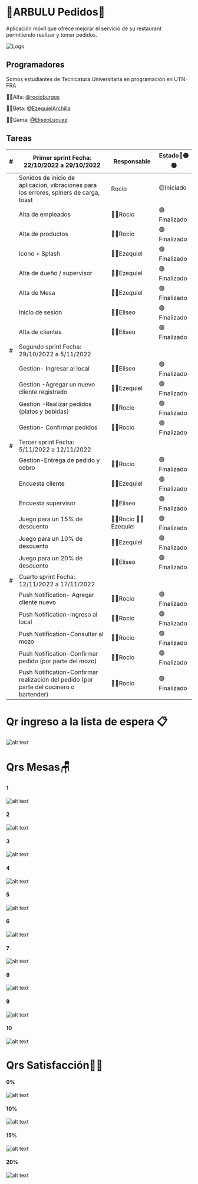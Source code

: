 # 🍴ARBULU Pedidos🍴

Aplicación móvil que ofrece mejorar el servicio de su restaurant permitiendo realizar y tomar pedidos. 


![Logo](https://github.com/rocioburgos/ARBULU_Pedidos/blob/beta/ARBULU_Pedidos/src/assets/icon/favicon.png?raw=true)


## Programadores

Somos estudiantes de Tecnicatura Universitaria en programación  en UTN-FRA

👩‍💻Alfa:  [@rocioburgos](https://www.github.com/rocioburgos) 

👨‍💻Beta: [@EzequielArchilla](https://www.github.com/EzequielArchilla)

👨‍💻Gama: [@EliseoLuquez](https://www.github.com/EliseoLuquez) 



## Tareas
| # | Primer sprint  Fecha: 22/10/2022 a 29/10/2022 | Responsable | Estado🔴🟡🟢|
| ------ | ------ | ------ | ------ |
|   |  Sonidos de inicio de aplicacion, vibraciones para los errores, spiners de carga, toast|Rocio |🟡Iniciado|
|   |Alta de empleados |👩‍💻Rocio |🟢Finalizado|
|   |Alta de productos  |👩‍💻Rocio  |🟢Finalizado|
|   |   Icono + Splash  |👨‍💻Ezequiel|🟢Finalizado|
|   | Alta de dueño / supervisor   |👨‍💻Ezequiel|🟢Finalizado|
|   | Alta de Mesa| 👨‍💻Ezequiel|🟢Finalizado  |
|   | Inicio de sesion  |👨‍💻Eliseo|🟢Finalizado|
|   |Alta de clientes |👨‍💻Eliseo   |🟢Finalizado|
|  #| Segundo sprint Fecha: 29/10/2022 a 5/11/2022  |  |  |
|   | Gestion- Ingresar al local|👨‍💻Eliseo |🟢Finalizado|
|   |Gestion -Agregar un nuevo cliente registrado  |👨‍💻Ezequiel|🟢Finalizado|
|   |Gestion -Realizar pedidos (platos y bebidas)|👩‍💻Rocio   |🟢Finalizado|
|   |Gestion- Confirmar pedidos|👩‍💻Rocio |🟢Finalizado|
| # | Tercer sprint Fecha: 5/11/2022 a 12/11/2022  |  |  |
|   |Gestion-Entrega de pedido y cobro|👩‍💻Rocio |🟢Finalizado|
|   |Encuesta cliente | 👨‍💻Ezequiel |🟢Finalizado|
|   |Encuesta supervisor | 👨‍💻Eliseo        |🟢Finalizado|   
|   |Juego para un 15% de descuento|👩‍💻Rocio 👨‍💻Ezequiel |🟢Finalizado|
|   |Juego para un 10% de descuento| 👨‍💻Ezequiel |🟢Finalizado|
|   |Juego para un 20% de descuento| 👨‍💻Eliseo|🟢Finalizado|
| # | Cuarto sprint Fecha: 12/11/2022 a 17/11/2022  |  |  |
|   | Push Notification- Agregar cliente nuevo|👩‍💻Rocio |🟢Finalizado|
|   |Push Notification-Ingreso al local|👩‍💻Rocio|🟢Finalizado|
|   |Push Notification-Consultar al mozo | 👩‍💻Rocio|🟢Finalizado|
|   |Push Notification-Confirmar pedido (por parte del mozo)|👩‍💻Rocio|🟢Finalizado|
|   |Push Notification-Confirmar realización del pedido (por parte del cocinero o bartender)|👩‍💻Rocio|🟢Finalizado|

# Qr ingreso a la lista de espera 📋
 ![alt text](https://github.com/rocioburgos/ARBULU_Pedidos/blob/alfa/qrs/qrIngresoAListaDeEspera.jpeg?raw=true)

# Qrs Mesas🪑
#### 1
![alt text](https://github.com/rocioburgos/ARBULU_Pedidos/blob/alfa/qrs/mesas/1.jpeg?raw=true)
#### 2
![alt text](https://github.com/rocioburgos/ARBULU_Pedidos/blob/alfa/qrs/mesas/2.jpeg?raw=true)
#### 3
![alt text](https://github.com/rocioburgos/ARBULU_Pedidos/blob/alfa/qrs/mesas/3.jpeg?raw=true)
#### 4
![alt text](https://github.com/rocioburgos/ARBULU_Pedidos/blob/alfa/qrs/mesas/4.jpeg?raw=true)
#### 5
![alt text](https://github.com/rocioburgos/ARBULU_Pedidos/blob/alfa/qrs/mesas/5.jpeg?raw=true)
#### 6
![alt text](https://github.com/rocioburgos/ARBULU_Pedidos/blob/alfa/qrs/mesas/6.jpeg?raw=true)
#### 7
![alt text](https://github.com/rocioburgos/ARBULU_Pedidos/blob/alfa/qrs/mesas/7.jpeg?raw=true)
#### 8
![alt text](https://github.com/rocioburgos/ARBULU_Pedidos/blob/alfa/qrs/mesas/8.jpeg?raw=true)
#### 9
![alt text](https://github.com/rocioburgos/ARBULU_Pedidos/blob/alfa/qrs/mesas/9.jpeg?raw=true)
#### 10
![alt text](https://github.com/rocioburgos/ARBULU_Pedidos/blob/alfa/qrs/mesas/10.jpeg?raw=true)


# Qrs Satisfacción💁‍♂️
#### 0%
![alt text](https://github.com/rocioburgos/ARBULU_Pedidos/blob/alfa/qrs/satisfaccion/0%25.jpeg?raw=true)
#### 10%
![alt text](https://github.com/rocioburgos/ARBULU_Pedidos/blob/alfa/qrs/satisfaccion/10%25.jpeg?raw=true)
#### 15%
![alt text](https://github.com/rocioburgos/ARBULU_Pedidos/blob/alfa/qrs/satisfaccion/15%25.jpeg?raw=true)
#### 20%
![alt text](https://github.com/rocioburgos/ARBULU_Pedidos/blob/alfa/qrs/satisfaccion/20%25.jpeg?raw=true)
